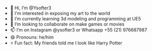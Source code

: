- 👋 Hi, I’m @Ysofter3
- 👀 I'm interested in exposing my art to the world
- 🌱 I’m currently learning 3d modeling and programming at UE5
- 💞️ I’m looking to collaborate on make games or movies
- 📫 I’m on Instagram @ysofter3 or Whatsapp +55 (21) 976687987
- 😄 Pronouns: he/him
- ⚡ Fun fact: My friends told me I look like Harry Potter
